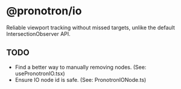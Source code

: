 # @pronotron/io

Reliable viewport tracking without missed targets, unlike the default IntersectionObserver API.

## TODO
- Find a better way to manually removing nodes. (See: usePronotronIO.tsx)
- Ensure IO node id is safe. (See: PronotronIONode.ts)